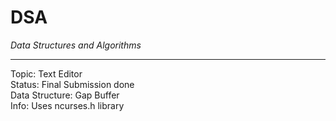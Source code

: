 # DSA
*Data Structures and Algorithms*
___
Topic: Text Editor\
Status: Final Submission done\
Data Structure: Gap Buffer\
Info: Uses ncurses.h library
